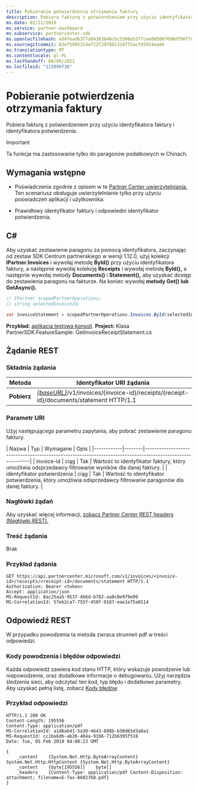 ```yaml
---
title: Pobieranie potwierdzenia otrzymania faktury
description: Pobiera fakturę z potwierdzeniem przy użyciu identyfikatora faktury i identyfikatora potwierdzenia.
ms.date: 02/11/2019
ms.service: partner-dashboard
ms.subservice: partnercenter-sdk
ms.openlocfilehash: ed47eadb377a94363b46cbc5508e5377cee005007698df9077d085705c7b9d08
ms.sourcegitcommit: 63ef5995314ef22f29768132dff2acf45914ea84
ms.translationtype: MT
ms.contentlocale: pl-PL
ms.lasthandoff: 08/06/2021
ms.locfileid: "115990736"
---
```

# <a name="get-invoice-receipt-statement"></a>Pobieranie potwierdzenia otrzymania faktury

Pobiera fakturę z potwierdzeniem przy użyciu identyfikatora faktury i identyfikatora potwierdzenia.

> [!IMPORTANT]
> Ta funkcja ma zastosowanie tylko do paragonów podatkowych w Chinach.

## <a name="prerequisites"></a>Wymagania wstępne

- Poświadczenia zgodnie z opisem w te [Partner Center uwierzytelniania.](partner-center-authentication.md) Ten scenariusz obsługuje uwierzytelnianie tylko przy użyciu poświadczeń aplikacji i użytkownika.

- Prawidłowy identyfikator faktury i odpowiedni identyfikator potwierdzenia.

## <a name="c"></a>C\#

Aby uzyskać zestawienie paragonu za pomocą identyfikatora, zaczynając od zestaw SDK Centrum partnerskiego w wersji 1.12.0, użyj kolekcji **IPartner.Invoices** i wywołaj metodę **ById()** przy użyciu identyfikatora faktury, a następnie wywołaj kolekcję **Receipts** i wywołaj metodę **ById(),** a następnie wywołaj metody **Documents()** i **Statement(),** aby uzyskać dostęp do zestawienia paragonu na fakturze. Na koniec wywołaj **metody Get()** **lub GetAsync().**

``` csharp
// IPartner scopedPartnerOperations;
// string selectedInvoiceId;

var invoiceStatement = scopedPartnerOperations.Invoices.ById(selectedInvoiceId).Receipts.ById(selectedReceipt).Documents.Statement.Get();
```

**Przykład:** [aplikacja testowa konsoli](console-test-app.md). **Project:** Klasa PartnerSDK.FeatureSample: GetInvoiceReceiptStatement.cs 

## <a name="rest-request"></a>Żądanie REST

### <a name="request-syntax"></a>Składnia żądania

| Metoda  | Identyfikator URI żądania                                                                                                            |
|---------|------------------------------------------------------------------------------------------------------------------------|
| **Pobierz** | [*{baseURL}*](partner-center-rest-urls.md)/v1/invoices/{invoice-id}/receipts/{receipt-id}/documents/statement HTTP/1.1 |

### <a name="uri-parameter"></a>Parametr URI

Użyj następującego parametru zapytania, aby pobrać zestawienie paragonu faktury.

| Nazwa       | Typ   | Wymagane | Opis                                                                                    |
|------------|--------|-----------------------------------------------------------------------------------------------------------|
| invoice-id | ciąg | Tak      | Wartość to identyfikator faktury, który umożliwia odsprzedawcy filtrowanie wyników dla danej faktury. |
| identyfikator potwierdzenia | ciąg | Tak      | Wartość to identyfikator potwierdzenia, który umożliwia odsprzedawcy filtrowanie paragonów dla danej faktury. |

### <a name="request-headers"></a>Nagłówki żądań

Aby uzyskać więcej informacji, [zobacz Partner Center REST headers (Nagłówki REST).](headers.md)

### <a name="request-body"></a>Treść żądania

Brak

### <a name="request-example"></a>Przykład żądania

```http
GET https://api.partnercenter.microsoft.com/v1/invoices/<invoice-id>/receipts/<receipt-id>/documents/statement HTTP/1.1
Authorization: Bearer <token>
Accept: application/json
MS-RequestId: 8ac25aa5-9537-4b6d-b782-aa0c8e979e99
MS-CorrelationId: 57eb2ca7-755f-450f-9187-eae1e75a0114
```

## <a name="rest-response"></a>Odpowiedź REST

W przypadku powodzenia ta metoda zwraca strumień pdf w treści odpowiedzi.

### <a name="response-success-and-error-codes"></a>Kody powodzenia i błędów odpowiedzi

Każda odpowiedź zawiera kod stanu HTTP, który wskazuje powodzenie lub niepowodzenie, oraz dodatkowe informacje o debugowaniu. Użyj narzędzia śledzenia sieci, aby odczytać ten kod, typ błędu i dodatkowe parametry. Aby uzyskać pełną listę, zobacz [Kody błędów](error-codes.md).

### <a name="response-example"></a>Przykład odpowiedzi

```http
HTTP/1.1 200 OK
Content-Length: 195556
Content-Type: application/pdf
MS-CorrelationId: a1d6ab41-5a30-4643-898b-b30d65d3a0a1
MS-RequestId: cc1ba6db-ab26-404a-9196-712b6395f518
Date: Tue, 05 Feb 2019 04:08:23 GMT

{
    _content    {System.Net.Http.ByteArrayContent}    System.Net.Http.HttpContent {System.Net.Http.ByteArrayContent}
    _content    {byte[195556]}    byte[]
    _headers    {Content-Type: application/pdf Content-Disposition: attachment; filename=E-Tax-8602768.pdf}
}
```
